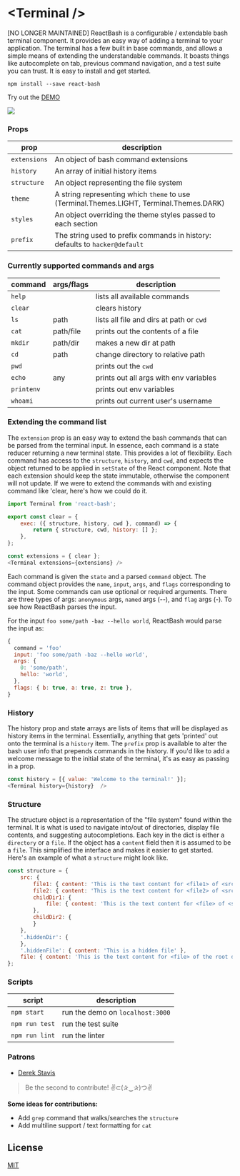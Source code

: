 # \<Terminal /\>

[NO LONGER MAINTAINED] ReactBash is a configurable / extendable bash terminal component. It provides an easy way of adding a terminal to your application. The terminal has a few built in base commands, and allows a simple means of extending the understandable commands. It boasts things like autocomplete on tab, previous command navigation, and a test suite you can trust. It is easy to install and get started.

```
npm install --save react-bash
```

Try out the [DEMO](http://zackargyle.github.io/react-bash/)

![](https://raw.githubusercontent.com/zackargyle/react-bash/master/demo/screenshot.png)

### Props
prop         | description
------------ | -----------
`extensions` | An object of bash command extensions
`history`    | An array of initial history items
`structure`  | An object representing the file system
`theme`      | A string representing which `theme` to use (Terminal.Themes.LIGHT, Terminal.Themes.DARK)
`styles`     | An object overriding the theme styles passed to each section
`prefix`     | The string used to prefix commands in history: defaults to `hacker@default`

### Currently supported commands and args
command      | args/flags | description
------------ | ---------- | -----------
`help`       |            | lists all available commands
`clear`      |            | clears history
`ls`         | path       | lists all file and dirs at path or `cwd`
`cat`        | path/file  | prints out the contents of a file
`mkdir`      | path/dir   | makes a new dir at path
`cd`         | path       | change directory to relative path
`pwd`        |            | prints out the `cwd`
`echo`       | any        | prints out all args with env variables
`printenv`   |            | prints out env variables
`whoami`     |            | prints out current user's username

### Extending the command list
The `extension` prop is an easy way to extend the bash commands that can be parsed from the terminal input. In essence, each command is a state reducer returning a new terminal state. This provides a lot of flexibility. Each command has access to the `structure`, `history`, and `cwd`, and expects the object returned to be applied in `setState` of the React component. Note that each extension should keep the state immutable, otherwise the component will not update. If we were to extend the commands with and existing command like 'clear, here's how we could do it.

```js
import Terminal from 'react-bash';

export const clear = {
    exec: ({ structure, history, cwd }, command) => {
        return { structure, cwd, history: [] };
    },
};

const extensions = { clear };
<Terminal extensions={extensions} />
```

Each command is given the `state` and a parsed `command` object. The command object provides the `name`, `input`, `args`, and `flags` corresponding to the input. Some commands can use optional or required arguments. There are three types of args: `anonymous` args, `named` args (--), and `flag` args (-). To see how ReactBash parses the input.

For the input `foo some/path -baz --hello world`, ReactBash would parse the input as:
```js
{
  command = 'foo'
  input: 'foo some/path -baz --hello world',
  args: {
    0: 'some/path',
    hello: 'world',
  },
  flags: { b: true, a: true, z: true },
}
```

### History
The history prop and state arrays are lists of items that will be displayed as history items in the terminal. Essentially, anything that gets 'printed' out onto the terminal is a `history` item. The `prefix` prop is available to alter the bash user info that prepends commands in the history. If you'd like to add a welcome message to the initial state of the terminal, it's as easy as passing in a prop.

```js
const history = [{ value: 'Welcome to the terminal!' }];
<Terminal history={history}  />
```

### Structure
The structure object is a representation of the "file system" found within the terminal. It is what is used to navigate into/out of directories, display file contents, and suggesting autocompletions. Each key in the dict is either a `directory` or a `file`. If the object has a `content` field then it is assumed to be a `file`. This simplified the interface and makes it easier to get started. Here's an example of what a `structure` might look like.

```js
const structure = {
    src: {
        file1: { content: 'This is the text content for <file1> of <src>' },
        file2: { content: 'This is the text content for <file2> of <src>' },
        childDir1: {
            file: { content: 'This is the text content for <file> of <src/childDir1>' },
        },
        childDir2: {
        }
    },
    '.hiddenDir': {
    },
    '.hiddenFile': { content: 'This is a hidden file' },
    file: { content: 'This is the text content for <file> of the root directory' },
};

```

### Scripts
script         | description
-------------- | -----------
`npm start`    | run the demo on `localhost:3000`
`npm run test` | run the test suite
`npm run lint` | run the linter

### Patrons
* [Derek Stavis](https://github.com/derekstavis)

>Be the second to contribute!
>✌⊂(✰‿✰)つ✌

**Some ideas for contributions:**
* Add `grep` command that walks/searches the `structure`
* Add multiline support / text formatting for `cat`

## License
[MIT](http://isekivacenz.mit-license.org/)
